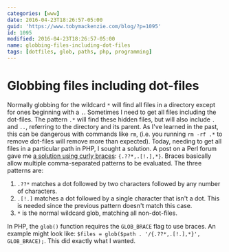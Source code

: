```yaml
---
categories: [www]
date: 2016-04-23T18:26:57-05:00
guid: 'https://www.tobymackenzie.com/blog/?p=1095'
id: 1095
modified: 2016-04-23T18:26:57-05:00
name: globbing-files-including-dot-files
tags: [dotfiles, glob, paths, php, programming]
---
```


Globbing files including dot-files
==================================

Normally globbing for the wildcard `*` will find all files in a directory except for ones beginning with a `.`.  Sometimes I need to get all files including the dot-files.  The pattern `.*` will find these hidden files, but will also include `.` and `..`, referring to the directory and its parent.  As I've learned in the past, this can be dangerous with commands like `rm`, (i.e. you running `rm -rf .*` to remove dot-files will remove more than expected).  Today, needing to get all files in a particular path in PHP, I sought a solution.  A post on a Perl forum gave me [a solution using curly braces](http://www.perlmonks.org/?node_id=310198): `{.??*,.[!.],*}`.  Braces basically allow multiple comma-separated patterns to be evaluated.  The three patterns are:

1. `.??*` matches a dot followed by two characters followed by any number of characters.
2. `.[!.]` matches a dot followed by a single character that isn't a dot.  This is needed since the previous pattern doesn't match this case.
3. `*` is the normal wildcard glob, matching all non-dot-files.

In PHP, the `glob()` function requires the `GLOB_BRACE` flag to use braces.  An example might look like: `$files = glob($path . '/{.??*,.[!.],*}', GLOB_BRACE);`.  This did exactly what I wanted.
